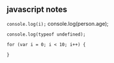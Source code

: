 ## javascript notes

`console.log(i);`
    console.log(person.age);

    console.log(typeof undefined);

    for (var i = 0; i < 10; i++) {

    }